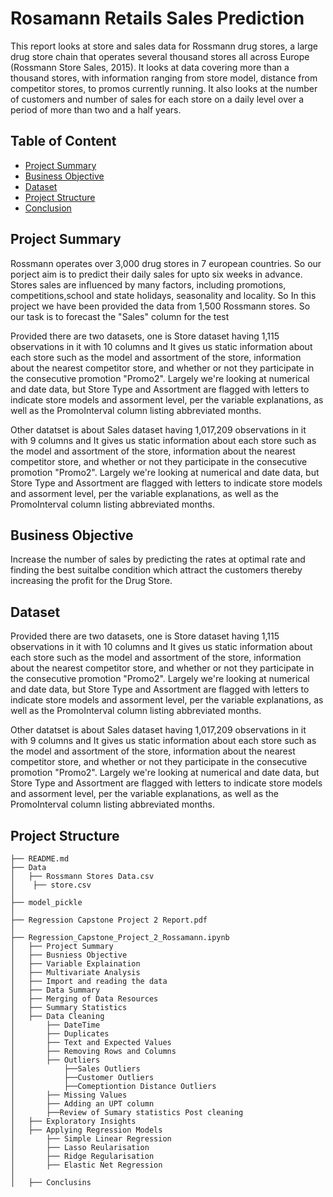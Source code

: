# Rosamann Retails Sales Prediction
This report looks at store and sales data for Rossmann drug stores, a large drug store chain that operates several thousand stores all across Europe (Rossmann Store Sales, 2015). It looks at data covering more than a thousand stores, with information ranging from store model, distance from competitor stores, to promos currently running. It also looks at the number of customers and number of sales for each store on a daily level over a period of more than two and a half years.

## Table of Content
  * [Project Summary](#project-summary)
  * [Business Objective](#business-objective)
  * [Dataset](#dataset)
  * [Project Structure](#project-structure)
  * [Conclusion](#conclusion)

## Project Summary
Rossmann operates over 3,000 drug stores in 7 european countries. So our porject aim is to predict their daily sales for upto six weeks in advance. Stores sales are influenced by many factors, including promotions, competitions,school and state holidays, seasonality and locality. So In this project we have been provided the data from 1,500 Rossmann stores. So our task is to forecast the "Sales" column for the test

Provided there are two datasets, one is Store dataset having 1,115 observations in it with 10 columns and It gives us static information about each store such as the model and assortment of the store, information about the nearest competitor store, and whether or not they participate in the consecutive promotion "Promo2". Largely we're looking at numerical and date data, but Store Type and Assortment are flagged with letters to indicate store models and assorment level, per the variable explanations, as well as the PromoInterval column listing abbreviated months.

Other datatset is about Sales dataset having 1,017,209 observations in it with 9 columns and It gives us static information about each store such as the model and assortment of the store, information about the nearest competitor store, and whether or not they participate in the consecutive promotion "Promo2". Largely we're looking at numerical and date data, but Store Type and Assortment are flagged with letters to indicate store models and assorment level, per the variable explanations, as well as the PromoInterval column listing abbreviated months.

## Business Objective
Increase the number of sales by predicting the rates at optimal rate and finding the best suitalbe condition which attract the customers thereby increasing the profit for the Drug Store.

## Dataset
Provided there are two datasets, one is Store dataset having 1,115 observations in it with 10 columns and It gives us static information about each store such as the model and assortment of the store, information about the nearest competitor store, and whether or not they participate in the consecutive promotion "Promo2". Largely we're looking at numerical and date data, but Store Type and Assortment are flagged with letters to indicate store models and assorment level, per the variable explanations, as well as the PromoInterval column listing abbreviated months.

Other datatset is about Sales dataset having 1,017,209 observations in it with 9 columns and It gives us static information about each store such as the model and assortment of the store, information about the nearest competitor store, and whether or not they participate in the consecutive promotion "Promo2". Largely we're looking at numerical and date data, but Store Type and Assortment are flagged with letters to indicate store models and assorment level, per the variable explanations, as well as the PromoInterval column listing abbreviated months.

## Project Structure
```
├── README.md
├── Data 
│   ├── Rossmann Stores Data.csv
│    ├── store.csv
│
├── model_pickle
│    
├── Regression Capstone Project 2 Report.pdf
│
├── Regression_Capstone_Project_2_Rossamann.ipynb
│   ├── Project Summary
│   ├── Busniess Objective
│   ├── Variable Explaination
│   ├── Multivariate Analysis
│   ├── Import and reading the data
│   ├── Data Summary
│   ├── Merging of Data Resources
│   ├── Summary Statistics
│   ├── Data Cleaning
│       ├── DateTime
│       ├── Duplicates
│       ├── Text and Expected Values
│       ├── Removing Rows and Columns
│       ├── Outliers
│           ├──Sales Outliers
│           ├──Customer Outliers
│           ├──Comeptiontion Distance Outliers
│       ├── Missing Values
│       ├── Adding an UPT column
│       ├──Review of Sumary statistics Post cleaning
│   ├── Exploratory Insights
│   ├── Applying Regression Models
│       ├── Simple Linear Regression
│       ├── Lasso Reularisation
│       ├── Ridge Regularisation
│       ├── Elastic Net Regression
│   
│   ├── Conclusins


```



